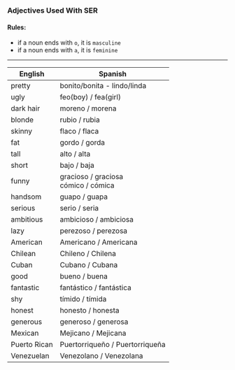 ### Adjectives Used With SER

#### Rules: 
 
* if a noun ends with `o`, it is `masculine` 
* if a noun ends with `a`, it is `feminine`

---------------------


English        | Spanish            
-------------- | ---------------------------
pretty         | bonito/bonita - lindo/linda                
ugly           | feo(boy) / fea(girl)
dark hair      | moreno / morena
blonde         | rubio / rubia
skinny         | flaco / flaca
fat            | gordo / gorda 
tall           | alto / alta
short          | bajo / baja
funny          | gracioso / graciosa  </br> cómico / cómica  
handsom        | guapo / guapa
serious        | serio / seria
ambitious      | ambicioso / ambiciosa
lazy           | perezoso / perezosa
American       | Americano / Americana
Chilean        | Chileno / Chilena
Cuban          | Cubano / Cubana
good           | bueno / buena
fantastic      | fantástico / fantástica
shy            | tímido / tímida
honest         | honesto / honesta
generous       | generoso / generosa
Mexican        | Mejicano / Mejicana
Puerto Rican   | Puertorriqueño / Puertorriqueña
Venezuelan     | Venezolano / Venezolana